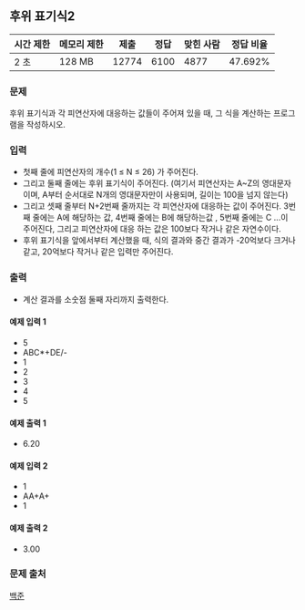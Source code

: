 ## 후위 표기식2
 
|시간 제한|	메모리 제한|	제출|	정답|	맞힌 사람|	정답 비율|
|---|---|---|---|---|---|
|2 초|	128 MB|	12774|	6100|	4877|	47.692%|

### 문제
후위 표기식과 각 피연산자에 대응하는 값들이 주어져 있을 때, 그 식을 계산하는 프로그램을 작성하시오.

### 입력
- 첫째 줄에 피연산자의 개수(1 ≤ N ≤ 26) 가 주어진다. 
- 그리고 둘째 줄에는 후위 표기식이 주어진다. (여기서 피연산자는 A~Z의 영대문자이며, A부터 순서대로 N개의 영대문자만이 사용되며, 길이는 100을 넘지 않는다) 
- 그리고 셋째 줄부터 N+2번째 줄까지는 각 피연산자에 대응하는 값이 주어진다. 3번째 줄에는 A에 해당하는 값, 4번째 줄에는 B에 해당하는값 , 5번째 줄에는 C ...이 주어진다, 그리고 피연산자에 대응 하는 값은 100보다 작거나 같은 자연수이다.
- 후위 표기식을 앞에서부터 계산했을 때, 식의 결과와 중간 결과가 -20억보다 크거나 같고, 20억보다 작거나 같은 입력만 주어진다.

### 출력
- 계산 결과를 소숫점 둘째 자리까지 출력한다.

#### 예제 입력 1 
- 5
- ABC*+DE/-
- 1
- 2
- 3
- 4
- 5
#### 예제 출력 1 
- 6.20
#### 예제 입력 2 
- 1
- AA+A+
- 1
#### 예제 출력 2 
- 3.00

### 문제 출처
[백준](https://plas.tistory.com/119)